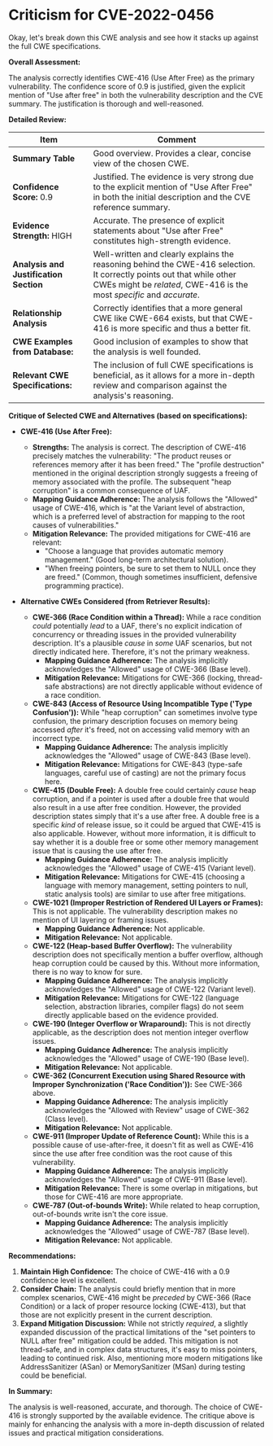 # Criticism for CVE-2022-0456

Okay, let's break down this CWE analysis and see how it stacks up against the full CWE specifications.

**Overall Assessment:**

The analysis correctly identifies CWE-416 (Use After Free) as the primary vulnerability. The confidence score of 0.9 is justified, given the explicit mention of "Use after free" in both the vulnerability description and the CVE summary. The justification is thorough and well-reasoned.

**Detailed Review:**

| Item | Comment |
|---|---|
| **Summary Table** | Good overview. Provides a clear, concise view of the chosen CWE. |
| **Confidence Score:** 0.9 | Justified. The evidence is very strong due to the explicit mention of "Use After Free" in both the initial description and the CVE reference summary. |
| **Evidence Strength:** HIGH | Accurate.  The presence of explicit statements about "Use after Free" constitutes high-strength evidence. |
| **Analysis and Justification Section** | Well-written and clearly explains the reasoning behind the CWE-416 selection. It correctly points out that while other CWEs might be *related*, CWE-416 is the most *specific* and *accurate*. |
| **Relationship Analysis** | Correctly identifies that a more general CWE like CWE-664 exists, but that CWE-416 is more specific and thus a better fit. |
| **CWE Examples from Database:** | Good inclusion of examples to show that the analysis is well founded. |
| **Relevant CWE Specifications:** | The inclusion of full CWE specifications is beneficial, as it allows for a more in-depth review and comparison against the analysis's reasoning. |

**Critique of Selected CWE and Alternatives (based on specifications):**

*   **CWE-416 (Use After Free):**
    *   **Strengths:** The analysis is correct. The description of CWE-416 precisely matches the vulnerability: "The product reuses or references memory after it has been freed."  The "profile destruction" mentioned in the original description strongly suggests a freeing of memory associated with the profile. The subsequent "heap corruption" is a common consequence of UAF.
    *   **Mapping Guidance Adherence:** The analysis follows the "Allowed" usage of CWE-416, which is "at the Variant level of abstraction, which is a preferred level of abstraction for mapping to the root causes of vulnerabilities."
    *   **Mitigation Relevance:** The provided mitigations for CWE-416 are relevant:
        *   "Choose a language that provides automatic memory management." (Good long-term architectural solution).
        *   "When freeing pointers, be sure to set them to NULL once they are freed." (Common, though sometimes insufficient, defensive programming practice).

*   **Alternative CWEs Considered (from Retriever Results):**
    *   **CWE-366 (Race Condition within a Thread):** While a race condition *could* potentially *lead* to a UAF, there's no explicit indication of concurrency or threading issues in the provided vulnerability description.  It's a plausible *cause* in *some* UAF scenarios, but not directly indicated here.  Therefore, it's not the primary weakness.
        *   **Mapping Guidance Adherence:** The analysis implicitly acknowledges the "Allowed" usage of CWE-366 (Base level).
        *   **Mitigation Relevance:** Mitigations for CWE-366 (locking, thread-safe abstractions) are not directly applicable without evidence of a race condition.
    *   **CWE-843 (Access of Resource Using Incompatible Type ('Type Confusion')):**  While "heap corruption" can sometimes involve type confusion, the primary description focuses on memory being accessed *after* it's freed, not on accessing valid memory with an incorrect type.
        *   **Mapping Guidance Adherence:** The analysis implicitly acknowledges the "Allowed" usage of CWE-843 (Base level).
        *   **Mitigation Relevance:** Mitigations for CWE-843 (type-safe languages, careful use of casting) are not the primary focus here.
    *   **CWE-415 (Double Free):** A double free could certainly *cause* heap corruption, and if a pointer is used after a double free that would also result in a use after free condition. However, the provided description states simply that it's a use after free. A double free is a specific *kind* of release issue, so it could be argued that CWE-415 is also applicable. However, without more information, it is difficult to say whether it is a double free or some other memory management issue that is causing the use after free.
        *   **Mapping Guidance Adherence:** The analysis implicitly acknowledges the "Allowed" usage of CWE-415 (Variant level).
        *   **Mitigation Relevance:** Mitigations for CWE-415 (choosing a language with memory management, setting pointers to null, static analysis tools) are similar to use after free mitigations.
    *   **CWE-1021 (Improper Restriction of Rendered UI Layers or Frames):** This is not applicable. The vulnerability description makes no mention of UI layering or framing issues.
        *   **Mapping Guidance Adherence:** Not applicable.
        *   **Mitigation Relevance:** Not applicable.
    *   **CWE-122 (Heap-based Buffer Overflow):** The vulnerability description does not specifically mention a buffer overflow, although heap corruption could be caused by this. Without more information, there is no way to know for sure.
        *   **Mapping Guidance Adherence:** The analysis implicitly acknowledges the "Allowed" usage of CWE-122 (Variant level).
        *   **Mitigation Relevance:** Mitigations for CWE-122 (language selection, abstraction libraries, compiler flags) do not seem directly applicable based on the evidence provided.
    *   **CWE-190 (Integer Overflow or Wraparound):** This is not directly applicable, as the description does not mention integer overflow issues.
        *   **Mapping Guidance Adherence:** The analysis implicitly acknowledges the "Allowed" usage of CWE-190 (Base level).
        *   **Mitigation Relevance:** Not applicable.
    *   **CWE-362 (Concurrent Execution using Shared Resource with Improper Synchronization ('Race Condition')):** See CWE-366 above.
        *   **Mapping Guidance Adherence:** The analysis implicitly acknowledges the "Allowed with Review" usage of CWE-362 (Class level).
        *   **Mitigation Relevance:** Not applicable.
    *   **CWE-911 (Improper Update of Reference Count):** While this is a possible cause of use-after-free, it doesn't fit as well as CWE-416 since the use after free condition was the root cause of this vulnerability.
        *   **Mapping Guidance Adherence:** The analysis implicitly acknowledges the "Allowed" usage of CWE-911 (Base level).
        *   **Mitigation Relevance:** There is some overlap in mitigations, but those for CWE-416 are more appropriate.
    *   **CWE-787 (Out-of-bounds Write):** While related to heap corruption, out-of-bounds write isn't the core issue.
        *   **Mapping Guidance Adherence:** The analysis implicitly acknowledges the "Allowed" usage of CWE-787 (Base level).
        *   **Mitigation Relevance:** Not applicable.

**Recommendations:**

1.  **Maintain High Confidence:**  The choice of CWE-416 with a 0.9 confidence level is excellent.
2.  **Consider Chain:** The analysis could briefly mention that in more complex scenarios, CWE-416 might be *preceded* by CWE-366 (Race Condition) or a lack of proper resource locking (CWE-413), but that those are not explicitly present in the current description.
3.  **Expand Mitigation Discussion:** While not strictly *required*, a slightly expanded discussion of the practical limitations of the "set pointers to NULL after free" mitigation could be added. This mitigation is not thread-safe, and in complex data structures, it's easy to miss pointers, leading to continued risk. Also, mentioning more modern mitigations like AddressSanitizer (ASan) or MemorySanitizer (MSan) during testing could be beneficial.

**In Summary:**

The analysis is well-reasoned, accurate, and thorough. The choice of CWE-416 is strongly supported by the available evidence. The critique above is mainly for enhancing the analysis with a more in-depth discussion of related issues and practical mitigation considerations.